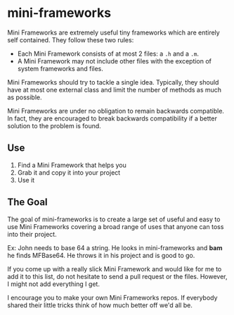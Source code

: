 mini-frameworks
===============

Mini Frameworks are extremely useful tiny frameworks which are entirely self contained. They follow these two rules:

- Each Mini Framework consists of at most 2 files: a `.h` and a `.m`.
- A Mini Framework may not include other files with the exception of system frameworks and files.

Mini Frameworks should try to tackle a single idea. Typically, they should have at most one external class and limit the number of methods as much as possible.

Mini Frameworks are under no obligation to remain backwards compatible. In fact, they are encouraged to break backwards compatibility if a better solution to the problem is found.

Use
---

1. Find a Mini Framework that helps you
2. Grab it and copy it into your project
3. Use it

The Goal
--------

The goal of mini-frameworks is to create a large set of useful and easy to use Mini Frameworks covering a broad range of uses that anyone can toss into their project.

Ex: John needs to base 64 a string. He looks in mini-frameworks and **bam** he finds MFBase64. He throws it in his project and is good to go.

If you come up with a really slick Mini Framework and would like for me to add it to this list, do not hesitate to send a pull request or the files. However, I might not add everything I get.

I encourage you to make your own Mini Frameworks repos. If everybody shared their little tricks think of how much better off we'd all be.
